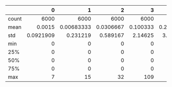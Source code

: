 |       |            0 |             1 |            2 |           3 |           4 |           5 |          6 |          7 |          8 |         9 |        10 |        11 |        12 |        13 |        14 |        15 |        16 |        17 |        18 |        19 |         20 |         21 |        22 |         23 |         24 |          25 |        26 |            27 |           28 |         29 |         30 |         31 |         32 |         33 |         34 |        35 |        36 |        37 |        38 |        39 |       40 |       41 |       42 |       43 |       44 |        45 |        46 |        47 |        48 |        49 |         50 |         51 |         52 |         53 |          54 |         55 |           56 |          57 |         58 |          59 |        60 |         61 |        62 |       63 |       64 |        65 |        66 |        67 |        68 |        69 |        70 |        71 |        72 |        73 |        74 |        75 |        76 |        77 |        78 |         79 |         80 |         81 |        82 |          83 |         84 |          85 |          86 |         87 |         88 |        89 |        90 |        91 |        92 |        93 |        94 |        95 |        96 |        97 |        98 |        99 |       100 |       101 |       102 |       103 |      104 |       105 |       106 |       107 |        108 |        109 |        110 |        111 |         112 |         113 |        114 |       115 |       116 |       117 |       118 |       119 |       120 |       121 |       122 |       123 |       124 |       125 |       126 |      127 |      128 |       129 |       130 |       131 |       132 |       133 |       134 |      135 |       136 |        137 |       138 |         139 |         140 |       141 |        142 |       143 |       144 |       145 |       146 |       147 |       148 |       149 |       150 |       151 |       152 |       153 |       154 |       155 |       156 |      157 |      158 |       159 |       160 |       161 |       162 |       163 |       164 |       165 |       166 |        167 |         168 |       169 |      170 |        171 |       172 |       173 |       174 |       175 |       176 |       177 |       178 |       179 |      180 |      181 |       182 |       183 |       184 |       185 |       186 |       187 |       188 |       189 |       190 |       191 |       192 |       193 |       194 |       195 |        196 |       197 |       198 |       199 |       200 |      201 |       202 |       203 |       204 |       205 |       206 |      207 |       208 |       209 |       210 |       211 |      212 |       213 |       214 |       215 |       216 |       217 |       218 |       219 |       220 |       221 |       222 |        223 |       224 |        225 |        226 |       227 |       228 |       229 |       230 |       231 |       232 |       233 |       234 |       235 |       236 |       237 |       238 |       239 |      240 |       241 |       242 |      243 |       244 |       245 |       246 |       247 |       248 |       249 |       250 |        251 |       252 |       253 |        254 |       255 |       256 |       257 |       258 |       259 |       260 |       261 |       262 |       263 |       264 |       265 |       266 |      267 |       268 |       269 |       270 |       271 |       272 |       273 |       274 |       275 |       276 |       277 |       278 |        279 |        280 |        281 |       282 |       283 |       284 |       285 |       286 |       287 |       288 |       289 |       290 |       291 |       292 |       293 |       294 |       295 |       296 |       297 |       298 |       299 |      300 |       301 |       302 |       303 |       304 |       305 |       306 |       307 |       308 |        309 |        310 |       311 |       312 |       313 |       314 |       315 |       316 |       317 |       318 |       319 |       320 |       321 |       322 |       323 |       324 |       325 |       326 |      327 |       328 |       329 |       330 |       331 |       332 |       333 |       334 |        335 |        336 |       337 |        338 |       339 |       340 |       341 |       342 |       343 |       344 |       345 |       346 |       347 |       348 |       349 |       350 |       351 |       352 |       353 |       354 |       355 |       356 |       357 |       358 |       359 |       360 |       361 |       362 |        363 |        364 |        365 |       366 |       367 |       368 |       369 |       370 |       371 |       372 |       373 |       374 |       375 |       376 |       377 |       378 |       379 |      380 |       381 |       382 |       383 |       384 |       385 |      386 |       387 |       388 |       389 |       390 |       391 |        392 |       393 |       394 |       395 |       396 |       397 |       398 |       399 |       400 |       401 |      402 |       403 |       404 |       405 |       406 |       407 |       408 |       409 |       410 |       411 |       412 |       413 |       414 |       415 |       416 |       417 |       418 |       419 |       420 |       421 |       422 |       423 |       424 |       425 |       426 |       427 |       428 |       429 |       430 |       431 |       432 |      433 |       434 |       435 |       436 |       437 |       438 |       439 |       440 |       441 |       442 |       443 |       444 |       445 |       446 |       447 |       448 |       449 |       450 |       451 |       452 |       453 |       454 |       455 |      456 |       457 |       458 |       459 |      460 |       461 |       462 |       463 |       464 |       465 |       466 |       467 |       468 |       469 |       470 |       471 |       472 |       473 |       474 |       475 |        476 |       477 |       478 |       479 |       480 |       481 |       482 |       483 |       484 |       485 |      486 |       487 |       488 |      489 |       490 |       491 |       492 |       493 |       494 |       495 |       496 |       497 |       498 |       499 |       500 |       501 |       502 |       503 |        504 |       505 |       506 |       507 |       508 |       509 |       510 |       511 |       512 |       513 |       514 |       515 |       516 |       517 |       518 |       519 |       520 |       521 |      522 |       523 |       524 |       525 |       526 |       527 |       528 |       529 |       530 |       531 |        532 |       533 |       534 |       535 |       536 |       537 |       538 |       539 |       540 |       541 |       542 |       543 |       544 |       545 |       546 |       547 |      548 |      549 |       550 |      551 |       552 |       553 |       554 |       555 |       556 |       557 |       558 |       559 |        560 |       561 |       562 |       563 |       564 |       565 |       566 |       567 |       568 |       569 |       570 |       571 |       572 |       573 |       574 |       575 |       576 |       577 |       578 |       579 |       580 |       581 |       582 |       583 |       584 |       585 |       586 |        587 |        588 |       589 |       590 |       591 |       592 |       593 |       594 |       595 |       596 |       597 |       598 |       599 |       600 |       601 |       602 |       603 |       604 |       605 |       606 |       607 |       608 |       609 |       610 |       611 |       612 |       613 |       614 |       615 |        616 |       617 |       618 |       619 |       620 |       621 |       622 |       623 |       624 |       625 |       626 |       627 |       628 |       629 |       630 |       631 |       632 |       633 |       634 |       635 |       636 |       637 |      638 |       639 |       640 |       641 |       642 |       643 |       644 |       645 |       646 |       647 |       648 |       649 |       650 |       651 |       652 |       653 |       654 |       655 |       656 |       657 |       658 |       659 |       660 |       661 |       662 |       663 |       664 |       665 |       666 |       667 |       668 |       669 |       670 |        671 |        672 |        673 |       674 |       675 |       676 |       677 |       678 |       679 |       680 |       681 |       682 |       683 |       684 |       685 |       686 |       687 |       688 |       689 |       690 |       691 |       692 |       693 |       694 |       695 |       696 |       697 |       698 |      699 |        700 |        701 |        702 |       703 |       704 |       705 |       706 |       707 |       708 |       709 |       710 |       711 |       712 |       713 |       714 |       715 |       716 |       717 |       718 |       719 |       720 |       721 |       722 |       723 |       724 |       725 |       726 |       727 |         728 |        729 |       730 |       731 |       732 |       733 |       734 |       735 |       736 |       737 |       738 |      739 |      740 |       741 |       742 |       743 |       744 |       745 |       746 |       747 |       748 |       749 |       750 |       751 |       752 |        753 |        754 |         755 |          756 |       757 |        758 |        759 |       760 |       761 |       762 |       763 |       764 |       765 |       766 |       767 |       768 |       769 |       770 |       771 |       772 |       773 |       774 |       775 |       776 |       777 |       778 |       779 |        780 |        781 |        782 |         783 |      label |
|:------|-------------:|--------------:|-------------:|------------:|------------:|------------:|-----------:|-----------:|-----------:|----------:|----------:|----------:|----------:|----------:|----------:|----------:|----------:|----------:|----------:|----------:|-----------:|-----------:|----------:|-----------:|-----------:|------------:|----------:|--------------:|-------------:|-----------:|-----------:|-----------:|-----------:|-----------:|-----------:|----------:|----------:|----------:|----------:|----------:|---------:|---------:|---------:|---------:|---------:|----------:|----------:|----------:|----------:|----------:|-----------:|-----------:|-----------:|-----------:|------------:|-----------:|-------------:|------------:|-----------:|------------:|----------:|-----------:|----------:|---------:|---------:|----------:|----------:|----------:|----------:|----------:|----------:|----------:|----------:|----------:|----------:|----------:|----------:|----------:|----------:|-----------:|-----------:|-----------:|----------:|------------:|-----------:|------------:|------------:|-----------:|-----------:|----------:|----------:|----------:|----------:|----------:|----------:|----------:|----------:|----------:|----------:|----------:|----------:|----------:|----------:|----------:|---------:|----------:|----------:|----------:|-----------:|-----------:|-----------:|-----------:|------------:|------------:|-----------:|----------:|----------:|----------:|----------:|----------:|----------:|----------:|----------:|----------:|----------:|----------:|----------:|---------:|---------:|----------:|----------:|----------:|----------:|----------:|----------:|---------:|----------:|-----------:|----------:|------------:|------------:|----------:|-----------:|----------:|----------:|----------:|----------:|----------:|----------:|----------:|----------:|----------:|----------:|----------:|----------:|----------:|----------:|---------:|---------:|----------:|----------:|----------:|----------:|----------:|----------:|----------:|----------:|-----------:|------------:|----------:|---------:|-----------:|----------:|----------:|----------:|----------:|----------:|----------:|----------:|----------:|---------:|---------:|----------:|----------:|----------:|----------:|----------:|----------:|----------:|----------:|----------:|----------:|----------:|----------:|----------:|----------:|-----------:|----------:|----------:|----------:|----------:|---------:|----------:|----------:|----------:|----------:|----------:|---------:|----------:|----------:|----------:|----------:|---------:|----------:|----------:|----------:|----------:|----------:|----------:|----------:|----------:|----------:|----------:|-----------:|----------:|-----------:|-----------:|----------:|----------:|----------:|----------:|----------:|----------:|----------:|----------:|----------:|----------:|----------:|----------:|----------:|---------:|----------:|----------:|---------:|----------:|----------:|----------:|----------:|----------:|----------:|----------:|-----------:|----------:|----------:|-----------:|----------:|----------:|----------:|----------:|----------:|----------:|----------:|----------:|----------:|----------:|----------:|----------:|---------:|----------:|----------:|----------:|----------:|----------:|----------:|----------:|----------:|----------:|----------:|----------:|-----------:|-----------:|-----------:|----------:|----------:|----------:|----------:|----------:|----------:|----------:|----------:|----------:|----------:|----------:|----------:|----------:|----------:|----------:|----------:|----------:|----------:|---------:|----------:|----------:|----------:|----------:|----------:|----------:|----------:|----------:|-----------:|-----------:|----------:|----------:|----------:|----------:|----------:|----------:|----------:|----------:|----------:|----------:|----------:|----------:|----------:|----------:|----------:|----------:|---------:|----------:|----------:|----------:|----------:|----------:|----------:|----------:|-----------:|-----------:|----------:|-----------:|----------:|----------:|----------:|----------:|----------:|----------:|----------:|----------:|----------:|----------:|----------:|----------:|----------:|----------:|----------:|----------:|----------:|----------:|----------:|----------:|----------:|----------:|----------:|----------:|-----------:|-----------:|-----------:|----------:|----------:|----------:|----------:|----------:|----------:|----------:|----------:|----------:|----------:|----------:|----------:|----------:|----------:|---------:|----------:|----------:|----------:|----------:|----------:|---------:|----------:|----------:|----------:|----------:|----------:|-----------:|----------:|----------:|----------:|----------:|----------:|----------:|----------:|----------:|----------:|---------:|----------:|----------:|----------:|----------:|----------:|----------:|----------:|----------:|----------:|----------:|----------:|----------:|----------:|----------:|----------:|----------:|----------:|----------:|----------:|----------:|----------:|----------:|----------:|----------:|----------:|----------:|----------:|----------:|----------:|----------:|---------:|----------:|----------:|----------:|----------:|----------:|----------:|----------:|----------:|----------:|----------:|----------:|----------:|----------:|----------:|----------:|----------:|----------:|----------:|----------:|----------:|----------:|----------:|---------:|----------:|----------:|----------:|---------:|----------:|----------:|----------:|----------:|----------:|----------:|----------:|----------:|----------:|----------:|----------:|----------:|----------:|----------:|----------:|-----------:|----------:|----------:|----------:|----------:|----------:|----------:|----------:|----------:|----------:|---------:|----------:|----------:|---------:|----------:|----------:|----------:|----------:|----------:|----------:|----------:|----------:|----------:|----------:|----------:|----------:|----------:|----------:|-----------:|----------:|----------:|----------:|----------:|----------:|----------:|----------:|----------:|----------:|----------:|----------:|----------:|----------:|----------:|----------:|----------:|----------:|---------:|----------:|----------:|----------:|----------:|----------:|----------:|----------:|----------:|----------:|-----------:|----------:|----------:|----------:|----------:|----------:|----------:|----------:|----------:|----------:|----------:|----------:|----------:|----------:|----------:|----------:|---------:|---------:|----------:|---------:|----------:|----------:|----------:|----------:|----------:|----------:|----------:|----------:|-----------:|----------:|----------:|----------:|----------:|----------:|----------:|----------:|----------:|----------:|----------:|----------:|----------:|----------:|----------:|----------:|----------:|----------:|----------:|----------:|----------:|----------:|----------:|----------:|----------:|----------:|----------:|-----------:|-----------:|----------:|----------:|----------:|----------:|----------:|----------:|----------:|----------:|----------:|----------:|----------:|----------:|----------:|----------:|----------:|----------:|----------:|----------:|----------:|----------:|----------:|----------:|----------:|----------:|----------:|----------:|----------:|-----------:|----------:|----------:|----------:|----------:|----------:|----------:|----------:|----------:|----------:|----------:|----------:|----------:|----------:|----------:|----------:|----------:|----------:|----------:|----------:|----------:|----------:|---------:|----------:|----------:|----------:|----------:|----------:|----------:|----------:|----------:|----------:|----------:|----------:|----------:|----------:|----------:|----------:|----------:|----------:|----------:|----------:|----------:|----------:|----------:|----------:|----------:|----------:|----------:|----------:|----------:|----------:|----------:|----------:|----------:|-----------:|-----------:|-----------:|----------:|----------:|----------:|----------:|----------:|----------:|----------:|----------:|----------:|----------:|----------:|----------:|----------:|----------:|----------:|----------:|----------:|----------:|----------:|----------:|----------:|----------:|----------:|----------:|----------:|---------:|-----------:|-----------:|-----------:|----------:|----------:|----------:|----------:|----------:|----------:|----------:|----------:|----------:|----------:|----------:|----------:|----------:|----------:|----------:|----------:|----------:|----------:|----------:|----------:|----------:|----------:|----------:|----------:|----------:|------------:|-----------:|----------:|----------:|----------:|----------:|----------:|----------:|----------:|----------:|----------:|---------:|---------:|----------:|----------:|----------:|----------:|----------:|----------:|----------:|----------:|----------:|----------:|----------:|----------:|-----------:|-----------:|------------:|-------------:|----------:|-----------:|-----------:|----------:|----------:|----------:|----------:|----------:|----------:|----------:|----------:|----------:|----------:|----------:|----------:|----------:|----------:|----------:|----------:|----------:|----------:|----------:|----------:|-----------:|-----------:|-----------:|------------:|-----------:|
| count | 6000         | 6000          | 6000         | 6000        | 6000        | 6000        | 6000       | 6000       | 6000       | 6000      | 6000      | 6000      | 6000      | 6000      | 6000      | 6000      | 6000      | 6000      | 6000      | 6000      | 6000       | 6000       | 6000      | 6000       | 6000       | 6000        | 6000      | 6000          | 6000         | 6000       | 6000       | 6000       | 6000       | 6000       | 6000       | 6000      | 6000      | 6000      | 6000      | 6000      | 6000     | 6000     | 6000     | 6000     | 6000     | 6000      | 6000      | 6000      | 6000      | 6000      | 6000       | 6000       | 6000       | 6000       | 6000        | 6000       | 6000         | 6000        | 6000       | 6000        | 6000      | 6000       | 6000      | 6000     | 6000     | 6000      | 6000      | 6000      | 6000      | 6000      | 6000      | 6000      | 6000      | 6000      | 6000      | 6000      | 6000      | 6000      | 6000      | 6000       | 6000       | 6000       | 6000      | 6000        | 6000       | 6000        | 6000        | 6000       | 6000       | 6000      | 6000      | 6000      | 6000      | 6000      | 6000      | 6000      | 6000      | 6000      | 6000      | 6000      | 6000      | 6000      | 6000      | 6000      | 6000     | 6000      | 6000      | 6000      | 6000       | 6000       | 6000       | 6000       | 6000        | 6000        | 6000       | 6000      | 6000      | 6000      | 6000      | 6000      | 6000      | 6000      | 6000      | 6000      | 6000      | 6000      | 6000      | 6000     | 6000     | 6000      | 6000      | 6000      | 6000      | 6000      | 6000      | 6000     | 6000      | 6000       | 6000      | 6000        | 6000        | 6000      | 6000       | 6000      | 6000      | 6000      | 6000      | 6000      | 6000      | 6000      | 6000      | 6000      | 6000      | 6000      | 6000      | 6000      | 6000      | 6000     | 6000     | 6000      | 6000      | 6000      | 6000      | 6000      | 6000      | 6000      | 6000      | 6000       | 6000        | 6000      | 6000     | 6000       | 6000      | 6000      | 6000      | 6000      | 6000      | 6000      | 6000      | 6000      | 6000     | 6000     | 6000      | 6000      | 6000      | 6000      | 6000      | 6000      | 6000      | 6000      | 6000      | 6000      | 6000      | 6000      | 6000      | 6000      | 6000       | 6000      | 6000      | 6000      | 6000      | 6000     | 6000      | 6000      | 6000      | 6000      | 6000      | 6000     | 6000      | 6000      | 6000      | 6000      | 6000     | 6000      | 6000      | 6000      | 6000      | 6000      | 6000      | 6000      | 6000      | 6000      | 6000      | 6000       | 6000      | 6000       | 6000       | 6000      | 6000      | 6000      | 6000      | 6000      | 6000      | 6000      | 6000      | 6000      | 6000      | 6000      | 6000      | 6000      | 6000     | 6000      | 6000      | 6000     | 6000      | 6000      | 6000      | 6000      | 6000      | 6000      | 6000      | 6000       | 6000      | 6000      | 6000       | 6000      | 6000      | 6000      | 6000      | 6000      | 6000      | 6000      | 6000      | 6000      | 6000      | 6000      | 6000      | 6000     | 6000      | 6000      | 6000      | 6000      | 6000      | 6000      | 6000      | 6000      | 6000      | 6000      | 6000      | 6000       | 6000       | 6000       | 6000      | 6000      | 6000      | 6000      | 6000      | 6000      | 6000      | 6000      | 6000      | 6000      | 6000      | 6000      | 6000      | 6000      | 6000      | 6000      | 6000      | 6000      | 6000     | 6000      | 6000      | 6000      | 6000      | 6000      | 6000      | 6000      | 6000      | 6000       | 6000       | 6000      | 6000      | 6000      | 6000      | 6000      | 6000      | 6000      | 6000      | 6000      | 6000      | 6000      | 6000      | 6000      | 6000      | 6000      | 6000      | 6000     | 6000      | 6000      | 6000      | 6000      | 6000      | 6000      | 6000      | 6000       | 6000       | 6000      | 6000       | 6000      | 6000      | 6000      | 6000      | 6000      | 6000      | 6000      | 6000      | 6000      | 6000      | 6000      | 6000      | 6000      | 6000      | 6000      | 6000      | 6000      | 6000      | 6000      | 6000      | 6000      | 6000      | 6000      | 6000      | 6000       | 6000       | 6000       | 6000      | 6000      | 6000      | 6000      | 6000      | 6000      | 6000      | 6000      | 6000      | 6000      | 6000      | 6000      | 6000      | 6000      | 6000     | 6000      | 6000      | 6000      | 6000      | 6000      | 6000     | 6000      | 6000      | 6000      | 6000      | 6000      | 6000       | 6000      | 6000      | 6000      | 6000      | 6000      | 6000      | 6000      | 6000      | 6000      | 6000     | 6000      | 6000      | 6000      | 6000      | 6000      | 6000      | 6000      | 6000      | 6000      | 6000      | 6000      | 6000      | 6000      | 6000      | 6000      | 6000      | 6000      | 6000      | 6000      | 6000      | 6000      | 6000      | 6000      | 6000      | 6000      | 6000      | 6000      | 6000      | 6000      | 6000      | 6000     | 6000      | 6000      | 6000      | 6000      | 6000      | 6000      | 6000      | 6000      | 6000      | 6000      | 6000      | 6000      | 6000      | 6000      | 6000      | 6000      | 6000      | 6000      | 6000      | 6000      | 6000      | 6000      | 6000     | 6000      | 6000      | 6000      | 6000     | 6000      | 6000      | 6000      | 6000      | 6000      | 6000      | 6000      | 6000      | 6000      | 6000      | 6000      | 6000      | 6000      | 6000      | 6000      | 6000       | 6000      | 6000      | 6000      | 6000      | 6000      | 6000      | 6000      | 6000      | 6000      | 6000     | 6000      | 6000      | 6000     | 6000      | 6000      | 6000      | 6000      | 6000      | 6000      | 6000      | 6000      | 6000      | 6000      | 6000      | 6000      | 6000      | 6000      | 6000       | 6000      | 6000      | 6000      | 6000      | 6000      | 6000      | 6000      | 6000      | 6000      | 6000      | 6000      | 6000      | 6000      | 6000      | 6000      | 6000      | 6000      | 6000     | 6000      | 6000      | 6000      | 6000      | 6000      | 6000      | 6000      | 6000      | 6000      | 6000       | 6000      | 6000      | 6000      | 6000      | 6000      | 6000      | 6000      | 6000      | 6000      | 6000      | 6000      | 6000      | 6000      | 6000      | 6000      | 6000     | 6000     | 6000      | 6000     | 6000      | 6000      | 6000      | 6000      | 6000      | 6000      | 6000      | 6000      | 6000       | 6000      | 6000      | 6000      | 6000      | 6000      | 6000      | 6000      | 6000      | 6000      | 6000      | 6000      | 6000      | 6000      | 6000      | 6000      | 6000      | 6000      | 6000      | 6000      | 6000      | 6000      | 6000      | 6000      | 6000      | 6000      | 6000      | 6000       | 6000       | 6000      | 6000      | 6000      | 6000      | 6000      | 6000      | 6000      | 6000      | 6000      | 6000      | 6000      | 6000      | 6000      | 6000      | 6000      | 6000      | 6000      | 6000      | 6000      | 6000      | 6000      | 6000      | 6000      | 6000      | 6000      | 6000      | 6000      | 6000       | 6000      | 6000      | 6000      | 6000      | 6000      | 6000      | 6000      | 6000      | 6000      | 6000      | 6000      | 6000      | 6000      | 6000      | 6000      | 6000      | 6000      | 6000      | 6000      | 6000      | 6000      | 6000     | 6000      | 6000      | 6000      | 6000      | 6000      | 6000      | 6000      | 6000      | 6000      | 6000      | 6000      | 6000      | 6000      | 6000      | 6000      | 6000      | 6000      | 6000      | 6000      | 6000      | 6000      | 6000      | 6000      | 6000      | 6000      | 6000      | 6000      | 6000      | 6000      | 6000      | 6000      | 6000      | 6000       | 6000       | 6000       | 6000      | 6000      | 6000      | 6000      | 6000      | 6000      | 6000      | 6000      | 6000      | 6000      | 6000      | 6000      | 6000      | 6000      | 6000      | 6000      | 6000      | 6000      | 6000      | 6000      | 6000      | 6000      | 6000      | 6000      | 6000      | 6000     | 6000       | 6000       | 6000       | 6000      | 6000      | 6000      | 6000      | 6000      | 6000      | 6000      | 6000      | 6000      | 6000      | 6000      | 6000      | 6000      | 6000      | 6000      | 6000      | 6000      | 6000      | 6000      | 6000      | 6000      | 6000      | 6000      | 6000      | 6000      | 6000        | 6000       | 6000      | 6000      | 6000      | 6000      | 6000      | 6000      | 6000      | 6000      | 6000      | 6000     | 6000     | 6000      | 6000      | 6000      | 6000      | 6000      | 6000      | 6000      | 6000      | 6000      | 6000      | 6000      | 6000      | 6000       | 6000       | 6000        | 6000         | 6000      | 6000       | 6000       | 6000      | 6000      | 6000      | 6000      | 6000      | 6000      | 6000      | 6000      | 6000      | 6000      | 6000      | 6000      | 6000      | 6000      | 6000      | 6000      | 6000      | 6000      | 6000      | 6000      | 6000       | 6000       | 6000       | 6000        | 6000       |
| mean  |    0.0015    |    0.00683333 |    0.0306667 |    0.100333 |    0.209667 |    0.384667 |    0.835   |    2.37267 |    5.96817 |   14.278  |   33.4163 |   45.8807 |   51.4327 |   50.2845 |   49.9668 |   53.2432 |   50.8342 |   41.1302 |   26.4988 |   10.5573 |    4.62133 |    2.20433 |    1.2655 |    1.01733 |    0.5235  |    0.262833 |    0.0965 |    0.00166667 |    0.0221667 |    0.056   |    0.0975  |    0.3775  |    0.726   |    2.30067 |    7.55317 |   17.8322 |   32.0143 |   52.5427 |   81.3255 |  101.345  |  114.271 |  112.744 |  110.686 |  115.755 |  110.902 |   91.2973 |   72.2633 |   45.6437 |   26.4055 |   14.0338 |    6.53167 |    3.82533 |    2.37917 |    1.31433 |    0.531667 |    0.0495  |    0.0476667 |    0.142167 |    0.231   |    0.621833 |    2.298  |    9.54167 |   23.1928 |   35.057 |   49.729 |   72.226  |   96.1063 |  103.133  |  107.264  |  109.605  |  109.756  |  109.685  |  106.472  |  102.583  |   90.804  |   65.5993 |   45.8608 |   33.2843 |   19.2917 |    9.01233 |    5.16583 |    2.86583 |    1.1775 |    0.118167 |    0.072   |    0.215667 |    0.512667 |    1.30517 |    6.03717 |   19.39   |   35.2867 |   49.8257 |   65.198  |   85.8717 |  101.326  |  104.412  |  106.148  |  107.04   |  108.929  |  108.663  |  108.031  |  106.847  |  102.241  |   84.1627 |   64.153 |   48.5095 |   32.973  |   17.6672 |    9.04767 |    4.70983 |    2.06467 |    0.4535  |    0.119333 |    0.432333 |    1.02733 |    2.773  |   11.1467 |   28.3288 |   47.5558 |   60.72   |   72.5125 |   90.8812 |  102.963  |  104.372  |  105.735  |  107.564  |  110.129  |  111.308 |  112.041 |  111.019  |  107.179  |   93.8422 |   77.0495 |   63.9968 |   46.1887 |   27.367 |   15.0117 |    8.19917 |    3.676  |    0.839333 |    0.305167 |    1.019  |    2.13533 |    5.37   |   16.7173 |   37.6583 |   55.647  |   67.1413 |   78.1155 |   94.8403 |  104.3    |  103.992  |  105.632  |  108.796  |  112.756  |  113.913  |  116.115  |  115.655 |  113.163 |  102.747  |   85.8922 |   74.5928 |   58.7448 |   37.8173 |   22.6933 |   13.3772 |    6.6515 |    1.44233 |    0.522333 |    1.6505 |    3.595 |    8.89883 |   22.5152 |   44.7482 |   62.3252 |   73.3867 |   81.7682 |   96.9157 |  104.83   |  105.508  |  107.055 |  111.023 |  115.528  |  118.921  |  121.126  |  120.423  |  117.851  |  109.227  |   94.5795 |   83.8122 |   69.3628 |   47.6158 |   30.4867 |   19.6532 |    9.7795 |    2.038  |    0.693   |    2.841  |    5.155  |   11.821  |   27.4298 |   49.868 |   66.986  |   78.0777 |   84.8273 |   97.6783 |  106.223  |  108.078 |  109.597  |  113.246  |  116.969  |  124.644  |  126.922 |  127.249  |  122.113  |  114.871  |  102.094  |   91.941  |   78.2615 |   56.4278 |   38.2588 |   26.3238 |   13.344  |    2.43067 |    1.011  |    3.67217 |    6.44783 |   14.2218 |   30.9202 |   53.9783 |   69.8468 |   82.4088 |   88.1705 |   98.2938 |  107.057  |  110.113  |  112.621  |  115.992  |  117.08   |  130.679  |  135.217 |  135.889  |  127.111  |  120.341 |  110.419  |  100.08   |   86.7368 |   64.9198 |   45.43   |   33.2037 |   17.5503 |    3.46033 |    1.269  |    4.4805 |    7.90217 |   16.6942 |   33.5543 |   57.2795 |   71.9537 |   84.5652 |   90.7273 |   98.8233 |  109.243  |  112.972  |  116.529  |  119.525  |  121.432  |  141.713 |  145.065  |  143.906  |  133.744  |  123.147  |  115.879  |  105.85   |   93.602  |   72.2252 |   52.7757 |   41.6427 |   22.4475 |    4.51683 |    1.59783 |    5.36483 |    9.3085 |   17.6752 |   35.1372 |   58.7058 |   72.1367 |   84.4443 |   91.5742 |   99.4075 |  112.451  |  117.451  |  123.879  |  127.651  |  129.656  |  150.556  |  150.821  |  149.543  |  139.815  |  125.782  |  119.149 |  108.7    |   97.1263 |   77.9505 |   58.8232 |   49.6395 |   29.0852 |    5.788  |    1.9995 |    6.19467 |    9.48017 |   16.9292 |   34.6418 |   58.8053 |   71.3808 |   83.822  |   92.4487 |  102.361  |  119.221  |  127.117  |  134.913  |  134.977  |  133.872  |  152.3    |  153.216  |  153.242  |  145.096  |  130.375 |  123.793  |  112.141  |  101.496  |   83.9033 |   63.2178 |   54.4267 |   35.9913 |    7.26683 |    2.29233 |    6.7415 |    9.78417 |   16.9788 |   35.2427 |   58.177  |   70.8857 |   84.2837 |   96.392  |  111.166  |  130.233  |  135.927  |  140.706  |  138.495  |  136.763  |  153.531  |  155.43   |  155.446  |  148.783  |  134.73   |  129.271  |  117.238  |  106.537  |   89.205  |   66.8437 |   57.7007 |   42.0255 |    8.67483 |    2.53567 |    7.44217 |   10.6513 |   19.0167 |   38.0112 |   61.831  |   75.7545 |   89.6588 |  102.241  |  117.51   |  134.747  |  140.345  |  145.797  |  141.58   |  138.657  |  154.284  |  156.99  |  155.977  |  150.764  |  133.761  |  129.225  |  119.351  |  108.787 |   91.6677 |   68.2463 |   58.1683 |   46.1025 |   10.4652 |    3.35933 |   10.8522 |   15.2023 |   24.8142 |   45.8302 |   70.8473 |   83.0367 |   93.2587 |  103.61   |  122.3    |  139.79  |  146.316  |  149.011  |  143.128  |  138.735  |  153.983  |  157.704  |  156.65   |  152.352  |  133.353  |  126.14   |  118.86   |  108.835  |   93.2373 |   69.7075 |   58.8162 |   49.9552 |   12.4263 |    5.9275 |   17.9657 |   22.6532 |   32.543  |   54.7618 |   77.5722 |   87.9738 |   95.263  |  106.648  |  129.036  |  145.807  |  151.368  |  152.856  |  145.097 |  140.312  |  154.087  |  158.778  |  158.541  |  154.877  |  134.964  |  124.809  |  119.188  |  109.504  |   94.9718 |   72.0398 |   60.1437 |   52.8867 |   14.4742 |    8.28   |   22.1143 |   26.7495 |   37.5275 |   60.448  |   82.3807 |   92.4083 |   99.1648 |  111.87  |  135.789  |  150.621  |  155.256  |  154.785 |  146.192  |  141.699  |  154.486  |  160.57   |  159.714  |  156.608  |  136.131  |  121.538  |  117.499  |  108.734  |   94.925  |   73.2132 |   60.1015 |   52.678  |   14.7342 |    9.02533 |   24.48   |   29.4938 |   41.7697 |   64.6108 |   85.4073 |   95.2858 |  100.304  |  115.166  |  139.359  |  152.724 |  156.364  |  155.61   |  145.678 |  141.681  |  153.359  |  160.744  |  158.913  |  153.189  |  132.267  |  115.063  |  112.071  |  104.348  |   91.7053 |   70.815  |   56.8037 |   49.1503 |   13.8652 |    7.70783 |   24.0768 |   31.4522 |   43.8533 |   66.6452 |   85.6953 |   96.55   |  100.44   |  116.619  |  140.148  |  152.302  |  155.761  |  154.968  |  144.078  |  140.695  |  151.146  |  158.162  |  154.94   |  147.475 |  127.784  |  109.217  |  107.162  |  100.672  |   88.824  |   68.1465 |   53.9157 |   46.0027 |   12.7852 |    6.67283 |   22.2833 |   29.3675 |   42.5482 |   66.078  |   83.8348 |   94.3702 |   97.3873 |  114.937  |  137.058  |  148.661  |  152.743  |  152.029  |  140.647  |  136.694  |  146.948  |  154.159 |  150.104 |  141.858  |  123.452 |  102.932  |  101.496  |   96.5373 |   85.6027 |   65.3588 |   50.5023 |   41.0855 |   10.4468 |    6.50283 |   21.0378 |   27.565  |   40.1128 |   63.1587 |   80.4777 |   90.4515 |   92.9022 |  111.971  |  132.097  |  143.871  |  148.377  |  147.196  |  135.298  |  130.843  |  140.311  |  146.533  |  142.63   |  132.446  |  115.425  |   94.812  |   92.8023 |   89.3635 |   78.7615 |   59.0097 |   43.9178 |   33.4813 |    8.48567 |    5.68083 |   18.261  |   24.4898 |   37.3305 |   60.0778 |   76.9098 |   86.159  |   87.7105 |  107.623  |  126.785  |  138.3    |  143.113  |  141.773  |  130.631  |  125.078  |  132.204  |  137.863  |  133.207  |  122.452  |  106.704  |   87.0832 |   84.9228 |   82.9758 |   72.6387 |   53.2843 |   38.1585 |   28.1043 |    7.069  |    4.34417 |   14.478  |   20.8135 |   33.2533 |   55.279  |   71.5185 |   79.4755 |   80.4748 |  101.754  |  119.676  |  131.763  |  136.861  |  135.68   |  124.287  |  117.073  |  123.421  |  128.87   |  123.895  |  112.938  |   98.851  |   79.6677 |   76.5157 |   75.843 |   65.7098 |   47.2535 |   32.2107 |   22.5537 |    5.065  |    2.955  |   10.2953 |   16.293  |   28.7028 |   49.8848 |   65.167  |   71.4627 |   72.4295 |   93.4865 |  110.094  |  122.447  |  128.255  |  126.757  |  115.818  |  108.479  |  114.478  |  119.408  |  114.589  |  103.975  |   90.97   |   70.7275 |   67.4683 |   67.9623 |   57.8768 |   39.9292 |   25.1422 |   16.124  |    3.27667 |    1.98883 |    6.64367 |   12.2335 |   23.5857 |   44.0278 |   58.9963 |   63.8263 |   63.8623 |   83.4395 |   99.3238 |  111.489  |  118.597  |  117.469  |  106.733  |   98.208  |  103.921  |  109.664  |  106.064  |   95.407  |   82.4557 |   63.4153 |   59.8747 |   61.898  |   51.9602 |   34.2842 |   19.6553 |   11.622  |    2.32  |    1.00933 |    4.28267 |    8.98167 |   19.2262 |   38.6023 |   53.0387 |   56.49   |   54.9232 |   72.8462 |   87.4885 |   98.9813 |  106.17   |  105.39   |   95.3983 |   87.1545 |   92.6943 |   99.412  |   96.73   |   86.2243 |   73.5038 |   55.5812 |   52.6337 |   55.5122 |   45.5358 |   27.922  |   14.2352 |    7.674  |    1.536  |    0.400167 |    1.79083 |    5.3215 |   14.2715 |   32.6113 |   46.8328 |   49.8063 |   46.9853 |   59.9942 |   77.398  |   92.0388 |  100.71  |  100.448 |   90.3252 |   81.7272 |   87.5402 |   94.9752 |   92.4658 |   80.2567 |   63.169  |   46.4717 |   46.0863 |   49.4217 |   39.7543 |   23.011  |    9.78817 |    4.67483 |    0.869667 |    0.0581667 |    0.3175 |    1.08183 |    4.36433 |   12.6448 |   20.923  |   21.266  |   17.6663 |   22.478  |   30.29   |   42.3343 |   52.9675 |   53.8913 |   47.4003 |   43.4137 |   46.2308 |   51.3977 |   46.7827 |   34.3592 |   23.2287 |   16.7743 |   18.479  |   23.3032 |   18.0755 |    8.63017 |    3.16433 |    1.13367 |    0.137167 |    4.44433 |
| std   |    0.0921909 |    0.231219   |    0.589167  |    2.14625  |    3.41394  |    5.53481  |    8.04054 |   14.985   |   24.5574  |   37.9826 |   58.2923 |   66.4924 |   68.4311 |   67.9885 |   67.5376 |   69.3414 |   68.2106 |   63.721  |   52.3701 |   32.8115 |   22.2782  |   15.2052  |   11.3406 |   10.4314  |    6.84163 |    4.98283  |    2.7469 |    0.0730167  |    1.37925   |    2.51679 |    3.45668 |    6.73448 |    9.19435 |   17.0471  |   31.0277  |   48.9694 |   66.0621 |   81.4688 |   95.9757 |   99.9751 |  103.232 |  102.565 |  102.151 |  103.506 |  100.981 |   96.4095 |   91.9369 |   76.2105 |   59.8292 |   43.9406 |   30.5313  |   24.5905  |   19.246   |   14.1184  |    8.53564  |    1.73653 |    2.71716   |    5.02804  |    5.43712 |    8.80561  |   17.1879 |   35.968   |   57.2628 |   69.816 |   78.99  |   86.4879 |   95.0718 |   94.3875 |   96.1278 |   97.8535 |   98.3905 |   96.3408 |   94.2418 |   92.8865 |   91.3439 |   84.2665 |   76.8195 |   68.4802 |   52.2041 |   37.1352  |   28.8105  |   21.3504  |   13.0678 |    2.59801  |    2.63432 |    5.84581  |    7.85276  |   13.129   |   28.6251  |   52.5515 |   69.489  |   78.0143 |   85.4484 |   90.2383 |   94.8856 |   93.2427 |   94.3643 |   95.5923 |   95.8255 |   94.1118 |   92.4453 |   92.0328 |   92.2779 |   88.1362 |   84.157 |   77.9946 |   67.7201 |   51.1801 |   37.9183  |   27.3072  |   18.257   |    6.86746 |    3.18791  |    8.08379  |   12.1704  |   19.3579 |   39.8135 |   62.5524 |   77.8576 |   84.8641 |   88.4048 |   90.8211 |   93.9694 |   92.2648 |   93.4757 |   94.2772 |   93.8228 |   92.507 |   90.742 |   90.4232 |   90.4419 |   88.9658 |   89.3376 |   85.708  |   76.5636 |   62.53  |   48.0336 |   35.4071  |   22.8823 |    9.38333  |    5.47705  |   12.8103 |   17.6868  |   27.5553 |   48.9623 |   70.8745 |   83.1491 |   87.002  |   89.737  |   91.3406 |   92.7601 |   90.9608 |   91.8073 |   92.1764 |   92.3791 |   90.7694 |   88.9768 |   88.406 |   89.134 |   89.2417 |   90.5465 |   89.331  |   83.4301 |   71.5827 |   58.6924 |   45.1738 |   30.8691 |   11.795   |    7.41672  |   15.6449 |   23.395 |   36.6024  |   56.7179 |   76.2653 |   86.791  |   89.8558 |   91.1143 |   91.0401 |   92.0319 |   90.1178 |   91.042 |   91.125 |   90.9228 |   89.3977 |   87.0949 |   86.4621 |   87.7321 |   89.0379 |   91.8698 |   91.4692 |   87.7329 |   77.9333 |   66.7334 |   54.6911 |   38.4646 |   14.2794 |    8.05745 |   21.3465 |   28.7798 |   42.7109 |   62.6701 |   79.755 |   89.2715 |   92.1053 |   91.7281 |   90.7572 |   91.3508 |   89.866 |   90.3397 |   89.7532 |   88.3917 |   88.1305 |   84.918 |   83.9118 |   85.5166 |   87.5744 |   92.1255 |   92.9317 |   90.638  |   82.6085 |   73.6583 |   62.5237 |   44.1176 |   15.4441  |   10.4666 |   24.5407  |   31.6978  |   46.7344 |   66.1556 |   82.3396 |   90.7491 |   94.8378 |   93.8785 |   90.8938 |   91.1381 |   89.5035 |   89.8462 |   88.4714 |   86.0526 |   85.4361 |   80.991 |   79.9315 |   84.1492 |   87.125 |   93.2272 |   93.8069 |   92.5286 |   85.9479 |   78.0617 |   68.9342 |   50.7394 |   18.0734  |   12.0727 |   27.2411 |   35.0189  |   50.2429 |   68.9158 |   84.5036 |   91.9397 |   95.8736 |   95.0178 |   91.029  |   91.2387 |   88.9948 |   89.3175 |   86.2625 |   83.3926 |   80.087 |   75.9563 |   75.7845 |   82.3649 |   86.6386 |   93.6448 |   94.9302 |   93.6168 |   88.5719 |   81.6643 |   75.0874 |   56.7426 |   21.0164  |   13.6047  |   30.1119  |   38.1451 |   52.1768 |   70.0901 |   85.8794 |   92.088  |   95.9572 |   95.4836 |   91.4043 |   90.9423 |   87.8336 |   86.8321 |   82.6331 |   80.9361 |   75.7076 |   72.4998 |   72.3829 |   80.2492 |   86.2285 |   93.626 |   94.5474 |   93.4234 |   89.226  |   83.8561 |   80.7808 |   63.7122 |   23.9891 |   15.1526 |   32.045   |   38.6751  |   50.7345 |   69.6464 |   86.1429 |   91.5791 |   95.7339 |   94.7333 |   90.3136 |   88.0733 |   83.9611 |   82.4564 |   79.6215 |   79.2544 |   73.2945 |   70.7932 |   70.8005 |   77.7353 |   84.653 |   92.3236 |   93.3065 |   93.2893 |   90.611  |   85.5771 |   83.8459 |   70.9307 |   26.6729  |   16.38    |   32.8415 |   39.3932  |   50.5647 |   69.8249 |   86.0359 |   90.8907 |   94.7105 |   92.7361 |   88.4626 |   84.7762 |   80.7791 |   79.3647 |   78.0075 |   78.9107 |   72.2285 |   70.3655 |   70.3725 |   75.8457 |   83.6826 |   90.4536 |   92.7924 |   93.4928 |   92.0793 |   87.6968 |   86.2247 |   77.1172 |   28.3906  |   17.04    |   34.6396  |   40.8397 |   53.0311 |   71.443  |   87.0779 |   91.4103 |   94.0517 |   91.1009 |   87.4297 |   82.3023 |   78.1545 |   76.5972 |   76.7114 |   78.6144 |   72.3423 |   70.242 |   70.1933 |   74.5988 |   83.5297 |   90.3842 |   93.7399 |   94.492 |   92.8004 |   88.2365 |   86.444  |   81.3138 |   30.8118 |   19.0072  |   40.2772 |   47.0256 |   58.2548 |   75.1566 |   89.1869 |   92.5431 |   94.0749 |   89.8637 |   86.1782 |   79.767 |   75.3294 |   74.2744 |   76.5233 |   79.0979 |   72.2541 |   69.7666 |   69.8228 |   73.6322 |   83.4011 |   89.9553 |   93.5555 |   94.1099 |   92.5248 |   88.1839 |   86.6043 |   83.9951 |   34.1101 |   24.6022 |   50.7773 |   56.7921 |   65.5487 |   79.7211 |   90.5746 |   93.1967 |   93.0205 |   88.0779 |   83.6311 |   75.9042 |   71.7124 |   72.1365 |   75.978 |   78.9691 |   72.6547 |   69.3366 |   68.0243 |   72.4816 |   82.5537 |   89.1983 |   94.3722 |   94.5637 |   92.8196 |   88.4603 |   86.903  |   86.1974 |   37.1017 |   28.2696 |   55.0701 |   60.4564 |   68.7005 |   81.2353 |   90.9819 |   93.387  |   92.5447 |   87.098 |   81.5361 |   73.1145 |   69.3018 |   71.183 |   75.6789 |   79.1445 |   72.1142 |   67.7858 |   67.2669 |   71.5645 |   81.5278 |   89.0759 |   94.7186 |   94.5519 |   92.3187 |   88.293  |   85.9153 |   85.1791 |   36.2666 |   28.7861  |   57.9153 |   62.1507 |   71.5733 |   82.2483 |   91.078  |   93.2919 |   90.9743 |   85.8875 |   79.9917 |   71.152 |   68.4882 |   70.5458 |   76.087 |   79.3302 |   72.1855 |   67.1773 |   67.2582 |   72.9061 |   82.9837 |   89.2625 |   94.8248 |   94.4418 |   91.1651 |   86.6116 |   83.6767 |   82.1709 |   34.6138 |   26.0227  |   56.6052 |   63.0425 |   71.7156 |   82.2004 |   90.6548 |   93.3494 |   89.8397 |   86.1616 |   80.1258 |   72.0142 |   70.0429 |   71.6708 |   77.2803 |   80.0634 |   73.7504 |   69.6191 |   69.9379 |   76.374 |   84.7152 |   88.9081 |   94.3474 |   94.5732 |   90.9018 |   85.219  |   81.9587 |   79.6318 |   32.8469 |   24.6552  |   55.7729 |   62.779  |   71.7583 |   82.3166 |   90.5875 |   93.4331 |   88.7621 |   86.6604 |   82.2379 |   74.9782 |   73.2439 |   74.4509 |   79.5999 |   82.2259 |   76.9195 |   73.817 |   74.566 |   79.7853 |   86.778 |   88.5871 |   93.6324 |   94.3647 |   90.4305 |   83.9479 |   79.9574 |   76.1645 |   29.3811 |   24.5697  |   55.778  |   62.2692 |   71.3551 |   82.5612 |   91.4313 |   93.7395 |   89.1941 |   88.8299 |   85.0433 |   79.2264 |   78.2129 |   78.8943 |   83.1369 |   85.6126 |   81.6789 |   79.7444 |   80.8656 |   84.3861 |   89.2767 |   88.9681 |   93.1088 |   94.5516 |   89.5414 |   81.4174 |   76.1077 |   70.3445 |   27.6533  |   23.4098  |   52.5639 |   59.2357 |   70.2026 |   82.1943 |   92.0002 |   94.4791 |   89.6372 |   91.0173 |   88.8038 |   83.6446 |   83.1594 |   84.1775 |   87.3114 |   89.3381 |   86.4899 |   85.8405 |   87.0167 |   88.7854 |   91.6896 |   89.4066 |   93.0793 |   94.9486 |   89.143  |   80.0035 |   73.2731 |   66.1992 |   25.8267 |   20.6544  |   47.6983 |   55.5416 |   67.2931 |   80.7268 |   91.3233 |   93.4031 |   88.9779 |   92.6349 |   91.3092 |   87.1144 |   86.9662 |   87.7568 |   90.0796 |   91.8163 |   90.7473 |   90.4385 |   91.0616 |   91.0078 |   93.1576 |   88.9921 |   91.0295 |   93.436 |   87.0294 |   76.8027 |   68.4904 |   59.9664 |   21.6566 |   16.9535 |   40.7133 |   50.1137 |   63.4506 |   78.6885 |   90.0263 |   91.5861 |   87.5686 |   93.2495 |   93.5993 |   91.0878 |   90.9982 |   91.4449 |   93.0969 |   94.4572 |   93.5287 |   93.8255 |   93.5311 |   92.9248 |   93.4562 |   86.3504 |   88.1149 |   91.2854 |   84.0948 |   71.8815 |   61.6102 |   51.4452 |   17.4944  |   14.109   |   32.4987  |   43.763  |   58.0964 |   74.9315 |   87.3849 |   88.336  |   84.8259 |   92.2707 |   94.0911 |   93.0895 |   93.6856 |   94.4218 |   94.5891 |   94.9247 |   94.8763 |   95.9281 |   94.9682 |   92.9063 |   92.325  |   84.2959 |   84.4631 |   88.8938 |   81.3261 |   67.6096 |   54.9318 |   43.4419 |   15.307 |    9.62213 |   25.564   |   37.4957  |   52.9979 |   71.6373 |   85.0468 |   84.9491 |   80.9678 |   90.531  |   93.963  |   94.0033 |   95.1254 |   95.5722 |   94.7002 |   93.9925 |   94.3619 |   95.9861 |   95.1233 |   92.2209 |   90.7453 |   81.5449 |   80.4798 |   85.972  |   77.6499 |   61.6442 |   47.2211 |   35.4172 |   12.8459 |    6.41417  |   16.0949  |   28.5349 |   45.8367 |   67.3181 |   82.4199 |   83.0074 |   79.3792 |   88.0877 |   94.9628 |   98.5708 |  101.492 |  102.185 |  100.391  |   99.0039 |  100.038  |  101.667  |  100.182  |   95.5587 |   89.3856 |   79.0367 |   78.6674 |   84.1875 |   74.7677 |   56.7386 |   39.1413  |   28.0955  |    9.91106  |    1.5636    |    5.3547 |   10.5548  |   20.5592  |   36.6882 |   48.6659 |   48.5496 |   43.168  |   49.1595 |   54.9186 |   62.3153 |   69.0467 |   70.1259 |   67.8141 |   66.6931 |   67.1167 |   69.5101 |   66.0479 |   57.2837 |   49.1188 |   42.2692 |   44.8986 |   52.1222 |   45.0687 |   29.715   |   19.0579  |   11.418   |    2.90495  |    2.86873 |
| min   |    0         |    0          |    0         |    0        |    0        |    0        |    0       |    0       |    0       |    0      |    0      |    0      |    0      |    0      |    0      |    0      |    0      |    0      |    0      |    0      |    0       |    0       |    0      |    0       |    0       |    0        |    0      |    0          |    0         |    0       |    0       |    0       |    0       |    0       |    0       |    0      |    0      |    0      |    0      |    0      |    0     |    0     |    0     |    0     |    0     |    0      |    0      |    0      |    0      |    0      |    0       |    0       |    0       |    0       |    0        |    0       |    0         |    0        |    0       |    0        |    0      |    0       |    0      |    0     |    0     |    0      |    0      |    0      |    0      |    0      |    0      |    0      |    0      |    0      |    0      |    0      |    0      |    0      |    0      |    0       |    0       |    0       |    0      |    0        |    0       |    0        |    0        |    0       |    0       |    0      |    0      |    0      |    0      |    0      |    0      |    0      |    0      |    0      |    0      |    0      |    0      |    0      |    0      |    0      |    0     |    0      |    0      |    0      |    0       |    0       |    0       |    0       |    0        |    0        |    0       |    0      |    0      |    0      |    0      |    0      |    0      |    0      |    0      |    0      |    0      |    0      |    0      |    0     |    0     |    0      |    0      |    0      |    0      |    0      |    0      |    0     |    0      |    0       |    0      |    0        |    0        |    0      |    0       |    0      |    0      |    0      |    0      |    0      |    0      |    0      |    0      |    0      |    0      |    0      |    0      |    0      |    0      |    0     |    0     |    0      |    0      |    0      |    0      |    0      |    0      |    0      |    0      |    0       |    0        |    0      |    0     |    0       |    0      |    0      |    0      |    0      |    0      |    0      |    0      |    0      |    0     |    0     |    0      |    0      |    0      |    0      |    0      |    0      |    0      |    0      |    0      |    0      |    0      |    0      |    0      |    0      |    0       |    0      |    0      |    0      |    0      |    0     |    0      |    0      |    0      |    0      |    0      |    0     |    0      |    0      |    0      |    0      |    0     |    0      |    0      |    0      |    0      |    0      |    0      |    0      |    0      |    0      |    0      |    0       |    0      |    0       |    0       |    0      |    0      |    0      |    0      |    0      |    0      |    0      |    0      |    0      |    0      |    0      |    0      |    0      |    0     |    0      |    0      |    0     |    0      |    0      |    0      |    0      |    0      |    0      |    0      |    0       |    0      |    0      |    0       |    0      |    0      |    0      |    0      |    0      |    0      |    0      |    0      |    0      |    0      |    0      |    0      |    0     |    0      |    0      |    0      |    0      |    0      |    0      |    0      |    0      |    0      |    0      |    0      |    0       |    0       |    0       |    0      |    0      |    0      |    0      |    0      |    0      |    0      |    0      |    0      |    0      |    0      |    0      |    0      |    0      |    0      |    0      |    0      |    0      |    0     |    0      |    0      |    0      |    0      |    0      |    0      |    0      |    0      |    0       |    0       |    0      |    0      |    0      |    0      |    0      |    0      |    0      |    0      |    0      |    0      |    0      |    0      |    0      |    0      |    0      |    0      |    0     |    0      |    0      |    0      |    0      |    0      |    0      |    0      |    0       |    0       |    0      |    0       |    0      |    0      |    0      |    0      |    0      |    0      |    0      |    0      |    0      |    0      |    0      |    0      |    0      |    0      |    0      |    0      |    0      |    0      |    0      |    0      |    0      |    0      |    0      |    0      |    0       |    0       |    0       |    0      |    0      |    0      |    0      |    0      |    0      |    0      |    0      |    0      |    0      |    0      |    0      |    0      |    0      |    0     |    0      |    0      |    0      |    0      |    0      |    0     |    0      |    0      |    0      |    0      |    0      |    0       |    0      |    0      |    0      |    0      |    0      |    0      |    0      |    0      |    0      |    0     |    0      |    0      |    0      |    0      |    0      |    0      |    0      |    0      |    0      |    0      |    0      |    0      |    0      |    0      |    0      |    0      |    0      |    0      |    0      |    0      |    0      |    0      |    0      |    0      |    0      |    0      |    0      |    0      |    0      |    0      |    0     |    0      |    0      |    0      |    0      |    0      |    0      |    0      |    0      |    0      |    0      |    0      |    0      |    0      |    0      |    0      |    0      |    0      |    0      |    0      |    0      |    0      |    0      |    0     |    0      |    0      |    0      |    0     |    0      |    0      |    0      |    0      |    0      |    0      |    0      |    0      |    0      |    0      |    0      |    0      |    0      |    0      |    0      |    0       |    0      |    0      |    0      |    0      |    0      |    0      |    0      |    0      |    0      |    0     |    0      |    0      |    0     |    0      |    0      |    0      |    0      |    0      |    0      |    0      |    0      |    0      |    0      |    0      |    0      |    0      |    0      |    0       |    0      |    0      |    0      |    0      |    0      |    0      |    0      |    0      |    0      |    0      |    0      |    0      |    0      |    0      |    0      |    0      |    0      |    0     |    0      |    0      |    0      |    0      |    0      |    0      |    0      |    0      |    0      |    0       |    0      |    0      |    0      |    0      |    0      |    0      |    0      |    0      |    0      |    0      |    0      |    0      |    0      |    0      |    0      |    0     |    0     |    0      |    0     |    0      |    0      |    0      |    0      |    0      |    0      |    0      |    0      |    0       |    0      |    0      |    0      |    0      |    0      |    0      |    0      |    0      |    0      |    0      |    0      |    0      |    0      |    0      |    0      |    0      |    0      |    0      |    0      |    0      |    0      |    0      |    0      |    0      |    0      |    0      |    0       |    0       |    0      |    0      |    0      |    0      |    0      |    0      |    0      |    0      |    0      |    0      |    0      |    0      |    0      |    0      |    0      |    0      |    0      |    0      |    0      |    0      |    0      |    0      |    0      |    0      |    0      |    0      |    0      |    0       |    0      |    0      |    0      |    0      |    0      |    0      |    0      |    0      |    0      |    0      |    0      |    0      |    0      |    0      |    0      |    0      |    0      |    0      |    0      |    0      |    0      |    0     |    0      |    0      |    0      |    0      |    0      |    0      |    0      |    0      |    0      |    0      |    0      |    0      |    0      |    0      |    0      |    0      |    0      |    0      |    0      |    0      |    0      |    0      |    0      |    0      |    0      |    0      |    0      |    0      |    0      |    0      |    0      |    0      |    0       |    0       |    0       |    0      |    0      |    0      |    0      |    0      |    0      |    0      |    0      |    0      |    0      |    0      |    0      |    0      |    0      |    0      |    0      |    0      |    0      |    0      |    0      |    0      |    0      |    0      |    0      |    0      |    0     |    0       |    0       |    0       |    0      |    0      |    0      |    0      |    0      |    0      |    0      |    0      |    0      |    0      |    0      |    0      |    0      |    0      |    0      |    0      |    0      |    0      |    0      |    0      |    0      |    0      |    0      |    0      |    0      |    0        |    0       |    0      |    0      |    0      |    0      |    0      |    0      |    0      |    0      |    0      |    0     |    0     |    0      |    0      |    0      |    0      |    0      |    0      |    0      |    0      |    0      |    0      |    0      |    0      |    0       |    0       |    0        |    0         |    0      |    0       |    0       |    0      |    0      |    0      |    0      |    0      |    0      |    0      |    0      |    0      |    0      |    0      |    0      |    0      |    0      |    0      |    0      |    0      |    0      |    0      |    0      |    0       |    0       |    0       |    0        |    0       |
| 25%   |    0         |    0          |    0         |    0        |    0        |    0        |    0       |    0       |    0       |    0      |    0      |    0      |    0      |    0      |    0      |    0      |    0      |    0      |    0      |    0      |    0       |    0       |    0      |    0       |    0       |    0        |    0      |    0          |    0         |    0       |    0       |    0       |    0       |    0       |    0       |    0      |    0      |    0      |    0      |    0      |    0     |    0     |    0     |    0     |    0     |    0      |    0      |    0      |    0      |    0      |    0       |    0       |    0       |    0       |    0        |    0       |    0         |    0        |    0       |    0        |    0      |    0       |    0      |    0     |    0     |    0      |    0      |    0      |    0      |    0      |    0      |    0      |    0      |    0      |    0      |    0      |    0      |    0      |    0      |    0       |    0       |    0       |    0      |    0        |    0       |    0        |    0        |    0       |    0       |    0      |    0      |    0      |    0      |    0      |    0      |    0      |    0      |    0      |    0      |    0      |    0      |    0      |    0      |    0      |    0     |    0      |    0      |    0      |    0       |    0       |    0       |    0       |    0        |    0        |    0       |    0      |    0      |    0      |    0      |    0      |    0      |    0      |    0      |    0      |    0      |    0      |    0      |    0     |    0     |    0      |    0      |    0      |    0      |    0      |    0      |    0     |    0      |    0       |    0      |    0        |    0        |    0      |    0       |    0      |    0      |    0      |    0      |    0      |    0      |    0      |    0      |    0      |    0      |    0      |    0      |    0      |    1      |    0     |    0     |    0      |    0      |    0      |    0      |    0      |    0      |    0      |    0      |    0       |    0        |    0      |    0     |    0       |    0      |    0      |    0      |    0      |    0      |    0      |    0      |    0      |    0     |    0     |    0      |    2      |   17      |   23      |    7      |    0      |    0      |    0      |    0      |    0      |    0      |    0      |    0      |    0      |    0       |    0      |    0      |    0      |    0      |    0     |    0      |    0      |    0      |    0      |    0      |    0     |    0      |    1      |    4      |   25      |   43     |   46      |   32      |    2      |    0      |    0      |    0      |    0      |    0      |    0      |    0      |    0       |    0      |    0       |    0       |    0      |    0      |    0      |    0      |    0      |    0      |    0      |    0      |    0      |    1      |    4      |   16      |   51      |   67     |   71      |   47      |   19     |    0      |    0      |    0      |    0      |    0      |    0      |    0      |    0       |    0      |    0      |    0       |    0      |    0      |    0      |    0      |    0      |    0      |    0      |    0      |    2      |    2      |   23      |   40      |   78.75  |   88      |   89      |   64      |   31.75   |    0      |    0      |    0      |    0      |    0      |    0      |    0      |    0       |    0       |    0       |    0      |    0      |    0      |    0      |    0      |    0      |    0      |    0      |    0      |    4      |   34      |   54      |   60      |   97      |  104      |  101      |   76      |   39      |    0     |    0      |    0      |    0      |    0      |    0      |    0      |    0      |    0      |    0       |    0       |    0      |    0      |    0      |    0      |    0      |    0      |    0      |   13      |   48      |   66      |   71      |   70      |  103      |  109      |  107      |   87.75   |   50.75  |    2      |    0      |    0      |    0      |    0      |    0      |    0      |    0       |    0       |    0      |    0       |    0      |    0      |    0      |    0      |    0      |    0      |    4      |   51.75   |   70      |   80.75   |   77      |   75      |  107      |  113.75   |  110      |   94.75   |   60      |   25      |    0      |    0      |    0      |    0      |    0      |    0      |    0       |    0       |    0       |    0      |    0      |    0      |    0      |    0      |    0      |    0      |   17      |   65      |   80      |   92      |   85      |   78      |  107      |  114     |  111      |   99      |   59      |   23      |    0      |    0     |    0      |    0      |    0      |    0      |    0      |    0       |    0      |    0      |    0      |    0      |    0      |    0      |    0      |    0      |   32      |   77     |   94      |   98      |   88      |   79      |  107      |  115      |  112      |  101      |   58      |   19      |    0      |    0      |    0      |    0      |    0      |    0      |    0      |    0      |    0      |    0      |    0      |    0      |    0      |    0      |    0      |    0      |   54      |   91      |  104      |  106      |   92     |   82      |  108      |  116      |  117      |  105      |   62      |   22      |    0      |    0      |    0      |    0      |    0      |    0      |    0      |    0      |    0      |    0      |    0      |    0      |    0      |    0      |    0      |    7     |   69      |  102      |  111      |  108     |   93      |   82      |  106      |  118      |  117      |  109      |   67      |   17      |    0      |    0      |    0      |    0      |    0      |    0      |    0      |    0       |    0      |    0      |    0      |    0      |    0      |    0      |    0      |   20.75   |   75      |  106     |  113      |  109      |   90     |   80      |  105      |  117.75   |  116      |  102      |   58      |    6      |    0      |    0      |    0      |    0      |    0      |    0      |    0      |    0       |    0      |    0      |    0      |    0      |    0      |    0      |    0      |   24      |   77      |  104      |  109      |  107.75   |   86      |   78      |   98      |  111      |  107      |   89     |   46.75   |    2      |    0      |    0      |    0      |    0      |    0      |    0      |    0      |    0       |    0      |    0      |    0      |    0      |    0      |    0      |    0      |   22      |   66      |   93      |  102      |   98      |   75      |   64      |   88      |  102     |   96     |   75      |   34     |    0      |    0      |    0      |    0      |    0      |    0      |    0      |    0      |    0       |    0      |    0      |    0      |    0      |    0      |    0      |    0      |    3      |   52      |   82.75   |   92      |   89      |   62      |   48      |   72      |   85      |   77      |   55      |   11      |    0      |    0      |    0      |    0      |    0      |    0      |    0      |    0       |    0       |    0      |    0      |    0      |    0      |    0      |    0      |    0      |    0      |   31      |   67      |   75      |   70.75   |   42      |   18      |   49      |   59.75   |   47      |   20      |    0      |    0      |    0      |    0      |    0      |    0      |    0      |    0      |    0      |    0       |    0      |    0      |    0      |    0      |    0      |    0      |    0      |    0      |    0      |   45      |   54      |   50      |   16      |    0      |    9      |   22.75   |    4      |    0      |    0      |    0      |    0      |    0     |    0      |    0      |    0      |    0      |    0      |    0      |    0      |    0      |    0      |    0      |    0      |    0      |    0      |    0      |    0      |    0      |   10.75   |    3      |    0      |    0      |    0      |    0      |    0      |    0      |    0      |    0      |    0      |    0      |    0      |    0      |    0      |    0      |    0       |    0       |    0       |    0      |    0      |    0      |    0      |    0      |    0      |    0      |    0      |    0      |    0      |    0      |    0      |    0      |    0      |    0      |    0      |    0      |    0      |    0      |    0      |    0      |    0      |    0      |    0      |    0      |    0     |    0       |    0       |    0       |    0      |    0      |    0      |    0      |    0      |    0      |    0      |    0      |    0      |    0      |    0      |    0      |    0      |    0      |    0      |    0      |    0      |    0      |    0      |    0      |    0      |    0      |    0      |    0      |    0      |    0        |    0       |    0      |    0      |    0      |    0      |    0      |    0      |    0      |    0      |    0      |    0     |    0     |    0      |    0      |    0      |    0      |    0      |    0      |    0      |    0      |    0      |    0      |    0      |    0      |    0       |    0       |    0        |    0         |    0      |    0       |    0       |    0      |    0      |    0      |    0      |    0      |    0      |    0      |    0      |    0      |    0      |    0      |    0      |    0      |    0      |    0      |    0      |    0      |    0      |    0      |    0      |    0       |    0       |    0       |    0        |    2       |
| 50%   |    0         |    0          |    0         |    0        |    0        |    0        |    0       |    0       |    0       |    0      |    0      |    0      |    0      |    0      |    0      |    0      |    0      |    0      |    0      |    0      |    0       |    0       |    0      |    0       |    0       |    0        |    0      |    0          |    0         |    0       |    0       |    0       |    0       |    0       |    0       |    0      |    0      |    0      |    6      |   85      |  129     |  124     |  117.5   |  130     |  119     |   56      |    0      |    0      |    0      |    0      |    0       |    0       |    0       |    0       |    0        |    0       |    0         |    0        |    0       |    0        |    0      |    0       |    0      |    0     |    0     |   15      |   80      |  106      |  117      |  125      |  123      |  125      |  115      |  105      |   69      |    2      |    0      |    0      |    0      |    0       |    0       |    0       |    0      |    0        |    0       |    0        |    0        |    0       |    0       |    0      |    0      |    0      |    0      |   56      |   96.5    |  110      |  115      |  114      |  121      |  120      |  119      |  115      |  100      |   57      |    0     |    0      |    0      |    0      |    0       |    0       |    0       |    0       |    0        |    0        |    0       |    0      |    0      |    0      |    0      |    0      |    1      |   70      |  102      |  111      |  110      |  116      |  123.5    |  124     |  126     |  123.5    |  112      |   81      |   17      |    0      |    0      |    0     |    0      |    0       |    0      |    0        |    0        |    0      |    0       |    0      |    0      |    0      |    0      |    0      |   19      |   81      |  106      |  109      |  110      |  116      |  126      |  130      |  134      |  132.5   |  126     |  105      |   55      |    3      |    0      |    0      |    0      |    0      |    0      |    0       |    0        |    0      |    0     |    0       |    0      |    0      |    0      |    0      |   32      |   89      |  108      |  112      |  114     |  122     |  132      |  137      |  141      |  138      |  135      |  120      |   79      |   40      |    0      |    0      |    0      |    0      |    0      |    0      |    0       |    0      |    0      |    0      |    0      |    0     |    0      |    1      |   46      |   93      |  113      |  118     |  120      |  127      |  133      |  145      |  147     |  147      |  140      |  129      |  102      |   69      |   15.5    |    0      |    0      |    0      |    0      |    0       |    0      |    0       |    0       |    0      |    0      |    0      |    0      |    2      |   51      |   94.5    |  113      |  122      |  125.5    |  129      |  130      |  151      |  156     |  157      |  146      |  137     |  124      |   94      |   49      |    0      |    0      |    0      |    0      |    0       |    0      |    0      |    0       |    0      |    0      |    0      |    0      |    5      |   60      |   96      |  120      |  126      |  133      |  134      |  135      |  161     |  166      |  165      |  154      |  140      |  135      |  111      |   72      |    3      |    0      |    0      |    0      |    0       |    0       |    0       |    0      |    0      |    0      |    0      |    0      |    4      |   60      |   95      |  125      |  133      |  140      |  143      |  147      |  171      |  170      |  168      |  160      |  144      |  140     |  118      |   84      |   24      |    0      |    0      |    0      |    0      |    0      |    0       |    0       |    0      |    0      |    0      |    0      |    7      |   67      |  101      |  134      |  146      |  155      |  153.5    |  154      |  172      |  173      |  172      |  166      |  151     |  146      |  124      |   96.5    |   45      |    0      |    0      |    0      |    0       |    0       |    0      |    0       |    0      |    0      |    0      |    1      |   26      |   85      |  117      |  150      |  156      |  161      |  158      |  159      |  173      |  176      |  175      |  170      |  156      |  154      |  135      |  111      |   61      |    0      |    0      |    0      |    0       |    0       |    0       |    0      |    0      |    0      |    0      |    4      |   57.5    |  103      |  129      |  156      |  161      |  165      |  161      |  161      |  175      |  178     |  177      |  172      |  155      |  151      |  141      |  119     |   68      |    0      |    0      |    0      |    0      |    0       |    0      |    0      |    0      |    0      |    2      |   32      |   70      |  104      |  137      |  161     |  167      |  169      |  164      |  162      |  175      |  178      |  178      |  173      |  155      |  148      |  140      |  120      |   76      |    0      |    0      |    0      |    0      |    0      |    0      |    0      |    0      |    0      |    7      |   56      |   79      |  111      |  145      |  167      |  172      |  173      |  166.5   |  164      |  175      |  181      |  179      |  176      |  156      |  146      |  143      |  124      |   81      |    1      |    0      |    0      |    0      |    0      |    0      |    0      |    0      |    1      |   37      |   70      |   90      |  119     |  154      |  170      |  175      |  176     |  168      |  165      |  175      |  181      |  180      |  177      |  156      |  138      |  137      |  120      |   80.5    |    3      |    0      |    0      |    0      |    0       |    0      |    0      |    0      |    3      |   51      |   79      |   95      |  124      |  159      |  171     |  176      |  176      |  167     |  166      |  174      |  181      |  178      |  173      |  153      |  126      |  123      |  107      |   74      |    2      |    0      |    0      |    0      |    0       |    0      |    0      |    0      |    7      |   52      |   81      |   94.5    |  125      |  160      |  172      |  177      |  176      |  166      |  164      |  173      |  180      |  174      |  168     |  145      |  113      |  108      |   94      |   64      |    1      |    0      |    0      |    0      |    0       |    0      |    0      |    0      |    5      |   45.5    |   74      |   86      |  123      |  156      |  171      |  175      |  174      |  164      |  161      |  170      |  179     |  173     |  164      |  137     |   97      |   91      |   80      |   53.5    |    0      |    0      |    0      |    0      |    0       |    0      |    0      |    0      |    0      |   28      |   59      |   75      |  118      |  152      |  169      |  174      |  173      |  159.5    |  155      |  164      |  173      |  169      |  154      |  124      |   81      |   68      |   51      |   26      |    0      |    0      |    0      |    0       |    0       |    0      |    0      |    0      |    0      |    4      |   41      |   61      |  110      |  149      |  164      |  172      |  171      |  155      |  149      |  157      |  167      |  161      |  142      |  109      |   59      |   41      |   15      |    2      |    0      |    0      |    0      |    0      |    0       |    0      |    0      |    0      |    0      |    1      |   11      |   41      |   97      |  137      |  157      |  166      |  163      |  145      |  136      |  144      |  155      |  149      |  125.5    |   87      |   35      |   11      |    2     |    0      |    0      |    0      |    0      |    0      |    0      |    0      |    0      |    0      |    0      |    0      |    0      |   12      |   75.5    |  119      |  145      |  156      |  152      |  129      |  118      |  129      |  142      |  132      |  106      |   63      |    8      |    0      |    0      |    0      |    0      |    0      |    0      |    0       |    0       |    0       |    0      |    0      |    0      |    0      |    0      |    0      |   38      |   91      |  125      |  141      |  137      |  109      |   86      |  104      |  120      |  113      |   81      |   31      |    0      |    0      |    0      |    0      |    0      |    0      |    0      |    0     |    0       |    0       |    0       |    0      |    0      |    0      |    0      |    0      |    0      |   46      |   91.5    |  114      |  110      |   77      |   43      |   66      |   91      |   81      |   49.5    |    1      |    0      |    0      |    0      |    0      |    0      |    0      |    0      |    0      |    0        |    0       |    0      |    0      |    0      |    0      |    0      |    0      |    0      |    2.5    |   51      |   78     |   72     |   32      |    1      |   18      |   48      |   41      |    4      |    0      |    0      |    0      |    0      |    0      |    0      |    0       |    0       |    0        |    0         |    0      |    0       |    0       |    0      |    0      |    0      |    0      |    0      |    0      |    0      |    0      |    0      |    0      |    0      |    0      |    0      |    0      |    0      |    0      |    0      |    0      |    0      |    0      |    0       |    0       |    0       |    0        |    4       |
| 75%   |    0         |    0          |    0         |    0        |    0        |    0        |    0       |    0       |    0       |    0      |   50      |   91      |  106      |  103      |  102      |  108      |  103.25   |   80      |   22      |    0      |    0       |    0       |    0      |    0       |    0       |    0        |    0      |    0          |    0         |    0       |    0       |    0       |    0       |    0       |    0       |    0      |    7      |   99      |  179      |  204      |  217     |  215     |  214     |  220     |  212     |  190      |  160      |   72      |    2      |    0      |    0       |    0       |    0       |    0       |    0        |    0       |    0         |    0        |    0       |    0        |    0      |    0       |    0      |   14     |   89     |  149      |  194      |  199      |  204      |  207      |  208      |  206      |  201      |  195      |  182      |  135      |   73      |    4      |    0      |    0       |    0       |    0       |    0      |    0        |    0       |    0        |    0        |    0       |    0       |    0      |   16      |   96      |  144      |  176      |  199      |  198      |  200      |  204      |  205      |  202      |  200      |  198      |  194      |  170      |  139     |   89      |    6      |    0      |    0       |    0       |    0       |    0       |    0        |    0        |    0       |    0      |    0      |    1      |   85      |  135      |  161      |  182      |  198      |  197      |  200      |  202      |  202      |  201     |  200     |  200      |  195      |  182      |  168      |  141      |   77      |    1     |    0      |    0       |    0      |    0        |    0        |    0      |    0       |    0      |    0      |   34      |  120      |  151      |  170      |  187.25   |  197      |  194      |  196.25   |  200      |  202      |  201      |  200      |  199     |  198     |  190      |  179      |  165      |  125      |   33      |    0      |    0      |    0      |    0       |    0        |    0      |    0     |    0       |    0      |   70      |  144      |  166      |  176      |  187      |  196      |  194      |  197     |  201     |  202      |  203      |  201      |  200      |  199.25   |  194      |  188      |  179      |  155      |   83      |    0      |    0      |    0      |    0      |    0       |    0      |    0      |    0      |    0      |   95     |  154      |  177      |  180      |  188      |  196      |  195     |  197      |  199      |  200      |  205      |  203     |  202      |  200      |  197      |  195      |  188      |  172      |  119      |   20      |    0      |    0      |    0       |    0      |    0       |    0       |    0      |    1      |  111      |  162.25   |  186      |  187      |  189      |  195      |  196      |  199      |  199      |  198      |  207      |  206     |  204      |  202      |  200.25  |  201      |  195      |  183      |  145      |   66      |    3      |    0      |    0       |    0      |    0      |    0       |    0      |    4      |  124      |  168      |  189      |  191      |  189      |  197      |  198      |  201      |  200      |  198      |  210     |  208      |  206      |  206      |  203      |  206      |  201      |  189      |  161      |  107      |   49      |    0      |    0       |    0       |    0       |    0      |    0      |   11      |  127      |  169      |  188      |  191      |  191      |  199      |  199      |  204      |  201      |  202      |  212      |  210      |  209      |  208      |  205      |  208     |  203      |  193      |  168      |  131      |   96      |    2      |    0      |    0      |    0       |    0       |    0      |   14      |  128      |  166      |  185.25   |  190      |  191      |  201      |  203      |  207      |  203      |  203      |  211      |  209.25   |  211      |  210      |  207     |  210      |  203      |  195      |  176      |  140      |  121      |   18      |    0       |    0       |    0      |    0       |    0      |   17      |  126      |  164      |  185      |  189      |  196      |  205      |  206      |  208      |  205      |  204      |  212      |  211      |  212      |  210      |  208      |  211      |  205      |  198      |  183      |  155      |  136      |   44.25   |    0       |    0       |    0       |    0      |    0      |   35      |  134      |  168      |  186      |  190      |  199      |  206      |  207      |  210      |  207      |  206      |  213      |  213     |  212      |  212      |  208      |  211      |  207      |  201     |  189      |  158      |  138      |   62.25   |    0      |    0       |    0      |    0      |    1      |   75.25   |  156      |  179      |  188      |  189      |  200.25   |  207     |  209      |  211      |  207      |  206      |  212      |  213      |  213      |  213      |  207      |  208      |  207      |  201      |  188      |  161      |  141      |   90      |    0      |    0      |    0      |    0      |   14      |  108      |  168      |  182      |  188      |  190      |  204      |  209      |  210      |  212      |  208     |  206      |  213      |  214      |  213      |  214      |  207.25   |  206      |  208      |  202      |  190      |  163      |  144      |  102      |    0      |    0      |    0      |    0      |   45      |  123      |  174      |  187      |  191      |  192     |  207      |  211      |  211      |  212     |  209      |  208      |  213      |  215      |  213      |  214      |  208      |  204      |  208      |  200      |  189      |  163      |  142      |   99      |    0      |    0       |    0      |    3      |   65      |  130      |  176      |  188      |  188      |  194      |  207      |  211     |  212      |  213      |  210     |  209      |  212      |  214      |  213      |  213      |  205      |  199      |  205      |  198      |  184      |  156      |  126      |   83      |    0      |    0       |    0      |   17      |   76      |  135      |  176      |  190      |  187      |  195      |  208      |  211      |  213      |  214      |  210      |  209      |  213      |  215      |  212      |  211     |  204      |  195      |  201      |  196      |  181      |  147      |  113      |   66      |    0      |    0       |    0      |    3      |   67.25   |  135      |  174      |  189      |  184      |  196      |  208      |  211      |  213      |  214      |  210      |  209      |  212      |  214     |  212     |  210.25   |  204     |  189      |  196      |  194      |  178      |  138      |   95      |   42      |    0      |    0       |    0      |    0      |   55      |  131      |  172      |  186      |  180      |  197      |  207      |  210      |  214      |  214      |  209      |  208      |  211      |  214      |  211      |  208      |  200      |  183      |  188      |  189      |  168      |  123.25   |   63      |    4      |    0       |    0       |    0      |    0      |   35      |  127      |  170      |  184      |  174.25   |  196      |  207      |  210      |  213      |  214      |  210      |  208      |  210      |  212      |  210      |  205      |  196      |  174      |  182      |  185      |  160      |  108      |   22      |    0      |    0      |    0       |    0      |    0      |    3      |  115      |  164      |  174.25   |  168      |  194      |  205      |  209      |  213      |  214      |  208      |  205      |  208      |  211      |  208      |  201      |  193      |  166      |  167      |  172     |  146      |   87      |    0      |    0      |    0      |    0      |    0      |    0      |    0      |   98      |  153      |  162      |  154      |  187      |  202      |  207      |  211      |  211      |  206      |  203      |  206      |  209      |  205      |  197      |  186      |  149      |  149      |  156      |  127      |   52      |    0      |    0      |    0       |    0       |    0       |    0      |    0      |   74      |  132      |  144      |  134      |  177.25   |  195.25   |  203      |  208      |  209      |  203      |  198      |  201      |  206      |  202      |  191      |  177      |  134      |  127.25   |  143      |  105      |    7.25   |    0      |    0      |    0     |    0       |    0       |    0       |    0      |   37.25   |  109      |  120.25   |  107      |  163      |  187      |  196.25   |  202      |  202      |  195      |  187.25   |  192      |  200      |  196      |  182      |  164      |  112      |  104.25   |  119      |   78      |    0      |    0      |    0      |    0      |    0        |    0       |    0      |    0      |    4      |   64      |   84      |   71      |  125      |  172      |  195      |  207     |  208     |  198      |  187.25   |  194      |  205      |  198      |  180      |  136      |   71      |   71      |   80      |   33.25   |    0      |    0       |    0       |    0        |    0         |    0      |    0       |    0       |    0      |    0      |    0      |    0      |    2      |   41      |   82.25   |  109      |  111      |   98      |   87      |   95      |  108      |   95      |   56      |    7      |    0      |    0      |    1      |    0      |    0       |    0       |    0       |    0        |    7       |
| max   |    7         |   15          |   32         |  109        |  133        |  223        |  163       |  219       |  231       |  255      |  255      |  255      |  255      |  255      |  255      |  255      |  255      |  255      |  255      |  255      |  245       |  233       |  207      |  217       |  167       |  154        |  114      |    5          |  105         |  167       |  219       |  255       |  255       |  255       |  255       |  255      |  255      |  255      |  255      |  255      |  255     |  255     |  255     |  255     |  255     |  255      |  255      |  255      |  255      |  255      |  255       |  255       |  255       |  255       |  248        |  105       |  206         |  255        |  231       |  255        |  255      |  255       |  255      |  255     |  255     |  255      |  255      |  255      |  255      |  255      |  255      |  255      |  255      |  255      |  255      |  255      |  255      |  255      |  255      |  255       |  255       |  255       |  255      |   98        |  146       |  251        |  255        |  247       |  255       |  255      |  255      |  255      |  255      |  255      |  255      |  255      |  255      |  255      |  255      |  255      |  255      |  255      |  255      |  255      |  255     |  255      |  255      |  255      |  255       |  255       |  255       |  165       |  180        |  222        |  251       |  240      |  255      |  255      |  255      |  255      |  255      |  255      |  255      |  255      |  255      |  255      |  255      |  255     |  255     |  255      |  255      |  255      |  255      |  255      |  255      |  255     |  255      |  255       |  255      |  201        |  171        |  253      |  251       |  255      |  255      |  255      |  255      |  255      |  255      |  255      |  255      |  255      |  255      |  255      |  255      |  255      |  255      |  255     |  255     |  255      |  255      |  255      |  255      |  255      |  255      |  255      |  255      |  219       |  189        |  243      |  255     |  255       |  255      |  255      |  255      |  255      |  255      |  255      |  255      |  255      |  255     |  255     |  255      |  255      |  255      |  255      |  255      |  255      |  255      |  255      |  255      |  255      |  255      |  255      |  255      |  218      |  186       |  255      |  255      |  255      |  255      |  255     |  255      |  255      |  255      |  255      |  255      |  255     |  255      |  255      |  255      |  255      |  255     |  255      |  255      |  255      |  255      |  255      |  255      |  255      |  255      |  255      |  255      |  219       |  236      |  255       |  254       |  255      |  255      |  255      |  255      |  255      |  255      |  255      |  255      |  255      |  255      |  255      |  255      |  255      |  255     |  255      |  255      |  255     |  255      |  255      |  255      |  255      |  255      |  255      |  255      |  192       |  249      |  255      |  255       |  255      |  255      |  255      |  255      |  255      |  255      |  255      |  255      |  255      |  255      |  255      |  255      |  255     |  255      |  255      |  255      |  255      |  255      |  255      |  255      |  255      |  255      |  255      |  255      |  255       |  228       |  255       |  255      |  255      |  255      |  255      |  255      |  255      |  255      |  255      |  255      |  255      |  255      |  255      |  255      |  255      |  255      |  255      |  255      |  255      |  255     |  255      |  255      |  255      |  255      |  255      |  255      |  239      |  208      |  255       |  255       |  255      |  255      |  255      |  255      |  255      |  255      |  255      |  255      |  255      |  255      |  255      |  255      |  255      |  255      |  255      |  255      |  255     |  255      |  255      |  255      |  255      |  255      |  255      |  255      |  215       |  239       |  255      |  255       |  255      |  255      |  255      |  255      |  255      |  255      |  255      |  255      |  255      |  255      |  255      |  255      |  255      |  255      |  255      |  255      |  255      |  255      |  255      |  255      |  255      |  255      |  255      |  255      |  229       |  226       |  255       |  255      |  255      |  255      |  255      |  255      |  255      |  255      |  255      |  255      |  255      |  255      |  255      |  255      |  255      |  255     |  255      |  255      |  255      |  255      |  255      |  255     |  255      |  255      |  255      |  255      |  217      |  238       |  255      |  255      |  255      |  255      |  255      |  255      |  255      |  255      |  255      |  255     |  255      |  255      |  255      |  255      |  255      |  255      |  255      |  255      |  255      |  255      |  255      |  255      |  255      |  255      |  255      |  255      |  244      |  251      |  255      |  255      |  255      |  255      |  255      |  255      |  255      |  255      |  255      |  255      |  255      |  255      |  255     |  255      |  255      |  255      |  255      |  255      |  255      |  255      |  255      |  255      |  255      |  255      |  255      |  255      |  249      |  240      |  255      |  255      |  255      |  255      |  255      |  255      |  255      |  255     |  255      |  255      |  255      |  255     |  255      |  255      |  255      |  255      |  255      |  255      |  255      |  255      |  255      |  255      |  255      |  255      |  255      |  255      |  231      |  237       |  255      |  255      |  255      |  255      |  255      |  255      |  255      |  255      |  255      |  255     |  255      |  255      |  255     |  255      |  255      |  255      |  255      |  255      |  255      |  255      |  255      |  255      |  255      |  255      |  255      |  255      |  255      |  235       |  255      |  255      |  255      |  255      |  255      |  255      |  255      |  255      |  255      |  255      |  255      |  255      |  255      |  255      |  255      |  255      |  255      |  255     |  255      |  255      |  255      |  255      |  255      |  255      |  255      |  255      |  239      |  230       |  255      |  255      |  255      |  255      |  255      |  255      |  255      |  255      |  255      |  255      |  255      |  255      |  255      |  255      |  255      |  255     |  255     |  255      |  255     |  255      |  255      |  255      |  255      |  255      |  255      |  255      |  205      |  230       |  255      |  255      |  255      |  255      |  255      |  255      |  255      |  255      |  255      |  255      |  255      |  255      |  255      |  255      |  255      |  255      |  255      |  255      |  255      |  255      |  255      |  255      |  255      |  255      |  255      |  255      |  220       |  224       |  255      |  255      |  255      |  255      |  255      |  255      |  255      |  255      |  255      |  255      |  255      |  255      |  255      |  255      |  255      |  255      |  255      |  255      |  255      |  255      |  255      |  255      |  255      |  255      |  255      |  255      |  229      |  255       |  255      |  255      |  255      |  255      |  255      |  255      |  255      |  255      |  255      |  255      |  255      |  255      |  255      |  255      |  255      |  255      |  255      |  255      |  255      |  255      |  255      |  255     |  255      |  255      |  255      |  255      |  222      |  214      |  255      |  255      |  255      |  255      |  255      |  255      |  255      |  255      |  255      |  255      |  255      |  255      |  255      |  255      |  255      |  255      |  255      |  255      |  255      |  255      |  255      |  255      |  255      |  255      |  255      |  255      |  190       |  200       |  255       |  255      |  255      |  255      |  255      |  255      |  255      |  255      |  255      |  255      |  255      |  255      |  255      |  255      |  255      |  255      |  255      |  255      |  255      |  255      |  255      |  255      |  255      |  255      |  255      |  255      |  211     |  211       |  255       |  255       |  255      |  255      |  255      |  255      |  255      |  255      |  255      |  255      |  255      |  255      |  255      |  255      |  255      |  255      |  255      |  255      |  255      |  255      |  255      |  255      |  255      |  255      |  255      |  255      |  240      |  215        |  255       |  255      |  255      |  255      |  255      |  255      |  255      |  255      |  255      |  255      |  255     |  255     |  255      |  255      |  255      |  255      |  255      |  255      |  255      |  255      |  255      |  255      |  255      |  255      |  255       |  255       |  219        |   73         |  215      |  230       |  250       |  248      |  247      |  255      |  255      |  245      |  252      |  252      |  255      |  255      |  255      |  255      |  255      |  255      |  255      |  249      |  255      |  255      |  251      |  255      |  244      |  250       |  239       |  255       |  107        |    9       |
